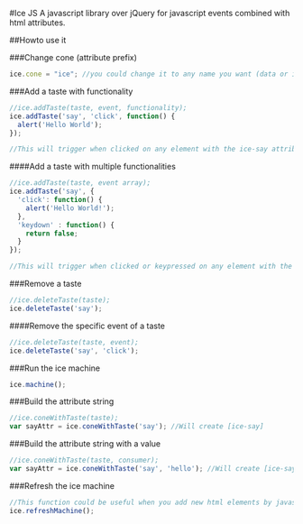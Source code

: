 #Ice JS
A javascript library over jQuery for javascript events combined with html attributes.

##Howto use it

###Change cone (attribute prefix)
```js
ice.cone = "ice"; //you could change it to any name you want (data or ice preffered.)
```

###Add a taste with functionality
```js
//ice.addTaste(taste, event, functionality);
ice.addTaste('say', 'click', function() {
  alert('Hello World');
});

//This will trigger when clicked on any element with the ice-say attribute.
```

####Add a taste with multiple functionalities
```js
//ice.addTaste(taste, event array);
ice.addTaste('say', {
  'click': function() {
    alert('Hello World!');
  },
  'keydown' : function() {
    return false;
  }
});

//This will trigger when clicked or keypressed on any element with the ice-say attribute.
```

###Remove a taste
```js
//ice.deleteTaste(taste);
ice.deleteTaste('say');
```

####Remove the specific event of a taste
```js
//ice.deleteTaste(taste, event);
ice.deleteTaste('say', 'click');
```

###Run the ice machine
```js
ice.machine();
```

###Build the attribute string
```js
//ice.coneWithTaste(taste);
var sayAttr = ice.coneWithTaste('say'); //Will create [ice-say]
```

###Build the attribute string with a value
```js
//ice.coneWithTaste(taste, consumer);
var sayAttr = ice.coneWithTaste('say', 'hello'); //Will create [ice-say="hello"]
```

###Refresh the ice machine
```js
//This function could be useful when you add new html elements by javascript.
ice.refreshMachine();
```
